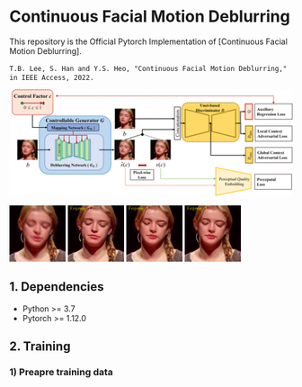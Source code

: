 # Continuous Facial Motion Deblurring

This repository is the Official Pytorch Implementation of [Continuous Facial Motion Deblurring].
```
T.B. Lee, S. Han and Y.S. Heo, "Continuous Facial Motion Deblurring," in IEEE Access, 2022.
```

![CFMDGAN](/images/overview_cfmd_gan.png)

<p float="left">
  <img src="/images/009_blur007_000044/input.png" width="100" />
  <img src="/images/009_blur007_000044/gt.gif" width="100" />
  <img src="/images/009_blur007_000044/cfmd_07.gif" width="100" />
  <img src="/images/009_blur007_000044/cfmd_51.gif" width="100" />
</p>


## 1. Dependencies
+ Python >= 3.7
+ Pytorch >= 1.12.0


## 2. Training
### 1) Preapre training data
